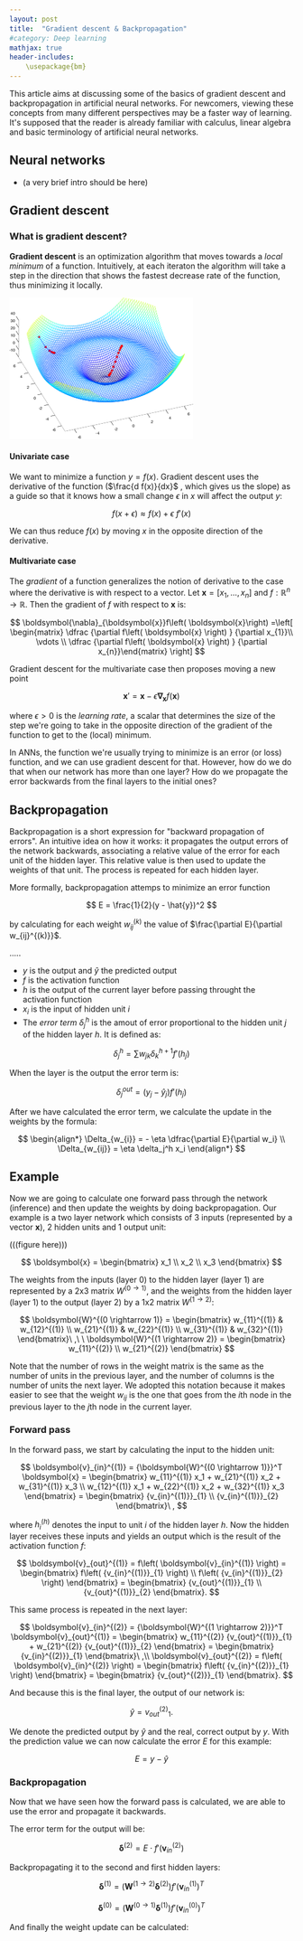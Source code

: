 ```yaml
---
layout: post
title:  "Gradient descent & Backpropagation"
#category: Deep learning
mathjax: true
header-includes:
    \usepackage{bm}
---
```



This article aims at discussing some of the basics of gradient descent and backpropagation in artificial neural networks. For newcomers, viewing these concepts from many different perspectives may be a faster way of learning. It's supposed that the reader is already familiar with calculus, linear algebra and basic terminology of artificial neural networks.


## Neural networks

- (a very brief intro should be here)


## Gradient descent

### What is gradient descent?

**Gradient descent** is an optimization algorithm that moves towards a *local minimum* of a function. Intuitively, at each iteraton the algorithm will take a step in the direction that shows the fastest decrease rate of the function, thus minimizing it locally.

![Path that gradient descent would go through for two different starting points][img:gd]

[img:gd]: /images/posts/gradient_descent.png

#### Univariate case

We want to minimize a function $y = f(x)$. Gradient descent uses the derivative of the function ($\frac{d f(x)}{dx}$ , which gives us the slope) as a guide so that it knows how a small change $\epsilon$ in $x$ will affect the output $y$:

$$
    f(x + \epsilon) \approx f(x) + \epsilon\ f'(x)
$$


We can thus reduce $f(x)$ by moving $x$ in the opposite direction of the derivative.

#### Multivariate case

The *gradient* of a function generalizes the notion of derivative to the case where the derivative is with respect to a vector. Let $\boldsymbol{x} = [x_1, \dots, x_n]$ and $f:\mathbb{R} ^{n}\rightarrow \mathbb{R}$. Then the gradient of $f$ with respect to $\boldsymbol{x}$ is:

$$
    \boldsymbol{\nabla}_{\boldsymbol{x}}f\left( \boldsymbol{x}\right) =\left[ \begin{matrix} \dfrac {\partial f\left( \boldsymbol{x} \right) } {\partial x_{1}}\\ \vdots \\ \dfrac {\partial f\left( \boldsymbol{x} \right) } {\partial x_{n}}\end{matrix} \right]
$$

Gradient descent for the multivariate case then proposes moving a new point

$$
    \boldsymbol{x}' = \boldsymbol x - \epsilon \boldsymbol{\nabla_x}f(\boldsymbol{x})
$$

where $\epsilon > 0$ is the *learning rate*, a scalar that determines the size of the step we're
going to take in the opposite direction of the gradient of the function to get to the (local)
minimum.

In ANNs, the function we're usually trying to minimize is an error (or loss) function, and we can use gradient descent for that. However, how do we do that when our network has more than one layer? How do we propagate the error backwards from the final layers to the initial ones?


## Backpropagation

Backpropagation is a short expression for "backward propagation of errors". An intuitive idea on how it works: it propagates the output errors of the network backwards, associating a relative value of the error for each unit of the hidden layer. This relative value is then used to update the weights of that unit. The process is repeated for each hidden layer.

More formally, backpropagation attemps to minimize an error function

$$
    E = \frac{1}{2}(y - \hat{y})^2
$$

by calculating for each weight $w_{ij}^{(k)}$ the value of $\frac{\partial E}{\partial w_{ij}^{(k)}}$.



.....

- $y$ is the output and $\hat y$ the predicted output
- $f$ is the activation function
- $h$ is the output of the current layer before passing throught the activation function
- $x_i$ is the input of hidden unit $i$
- The *error term* $\delta_j^h$ is the amout of error proportional to the hidden unit $j$ of the hidden layer $h$. It is defined as:

$$
    \delta_j^h = \sum w_{jk} \delta_k^{h+1} f'(h_j)
$$

When the layer is the output the error term is:

$$
    \delta_j^{out} = (y_j - \hat y_j) f'(h_j)
$$

After we have calculated the error term, we calculate the update in the weights by the formula:

$$
    \begin{align*}
        \Delta_{w_{i}} = - \eta \dfrac{\partial E}{\partial w_i} \\
        \Delta_{w_{ij}} = \eta \delta_j^h x_i
    \end{align*}
$$


## Example

Now we are going to calculate one forward pass through the network (inference) and then update the weights by doing backpropagation. Our example is a two layer network which consists of 3 inputs (represented by a vector $\boldsymbol{x}$), 2 hidden units and 1 output unit:

(((figure here)))

$$
    \boldsymbol{x} =
        \begin{bmatrix}
            x_1 \\
            x_2 \\
            x_3
        \end{bmatrix}
$$

The weights from the inputs (layer 0) to the hidden layer (layer 1) are represented by a 2x3 matrix $W^{(0 \rightarrow 1)}$, and the weights from the hidden layer (layer 1) to the output (layer 2) by a 1x2 matrix $W^{(1 \rightarrow 2)}$:

$$
    \boldsymbol{W}^{(0 \rightarrow 1)} =
        \begin{bmatrix}
            w_{11}^{(1)} & w_{12}^{(1)} \\
            w_{21}^{(1)} & w_{22}^{(1)} \\
            w_{31}^{(1)} & w_{32}^{(1)}
        \end{bmatrix}\ ,\ \
    \boldsymbol{W}^{(1 \rightarrow 2)} =
        \begin{bmatrix}
            w_{11}^{(2)} \\
            w_{21}^{(2)}
        \end{bmatrix}
$$

Note that the number of rows in the weight matrix is the same as the number of units in the previous layer, and the number of columns is the number of units the next layer. We adopted this notation because it makes easier to see that the weight $w_{ij}$ is the one that goes from the $i$th node in the previous layer to the $j$th node in the current layer.


### Forward pass

In the forward pass, we start by calculating the input to the hidden unit:

$$
    \boldsymbol{v}_{in}^{(1)} = {\boldsymbol{W}^{(0 \rightarrow 1)}}^T \boldsymbol{x} =
        \begin{bmatrix}
            w_{11}^{(1)} x_1  +  w_{21}^{(1)} x_2  + w_{31}^{(1)} x_3 \\
            w_{12}^{(1)} x_1  +  w_{22}^{(1)} x_2  + w_{32}^{(1)} x_3
        \end{bmatrix} =
        \begin{bmatrix}
            {v_{in}^{(1)}}_{1} \\
            {v_{in}^{(1)}}_{2}
        \end{bmatrix}\ ,
$$

where $h_{i}^{(h)}$ denotes the input to unit $i$ of the hidden layer $h$. Now the hidden layer receives these inputs and yields an output which is the result of the activation function $f$:

$$
    \boldsymbol{v}_{out}^{(1)} = f\left( \boldsymbol{v}_{in}^{(1)} \right) =
        \begin{bmatrix}
            f\left( {v_{in}^{(1)}}_{1} \right) \\
            f\left( {v_{in}^{(1)}}_{2} \right)
        \end{bmatrix} =
        \begin{bmatrix}
            {v_{out}^{(1)}}_{1} \\
            {v_{out}^{(1)}}_{2}
        \end{bmatrix}.
$$

This same process is repeated in the next layer:

$$
    \boldsymbol{v}_{in}^{(2)} = {\boldsymbol{W}^{(1 \rightarrow 2)}}^T \boldsymbol{v}_{out}^{(1)} =
        \begin{bmatrix}
            w_{11}^{(2)} {v_{out}^{(1)}}_{1} + w_{21}^{(2)} {v_{out}^{(1)}}_{2}
        \end{bmatrix} =
        \begin{bmatrix}
            {v_{in}^{(2)}}_{1}
        \end{bmatrix}\ ,\\
    \boldsymbol{v}_{out}^{(2)} = f\left( \boldsymbol{v}_{in}^{(2)} \right) =
        \begin{bmatrix}
            f\left( {v_{in}^{(2)}}_{1} \right)
        \end{bmatrix} =
        \begin{bmatrix}
            {v_{out}^{(2)}}_{1}
        \end{bmatrix}.
$$

And because this is the final layer, the output of our network is:

$$
    \hat y = {v_{out}^{(2)}}_{1}.
$$

We denote the predicted output by $\hat y$ and the real, correct output by $y$. With the prediction value we can now calculate the error $E$ for this example:

$$
    E = y - \hat y
$$


### Backpropagation

Now that we have seen how the forward pass is calculated, we are able to use the error and propagate it backwards.

The error term for the output will be:

$$
    \boldsymbol{\delta}^{(2)} = E \cdot f'(\boldsymbol{v}_{in}^{(2)})
$$

Backpropagating it to the second and first hidden layers:

$$
    \boldsymbol{\delta}^{(1)} = \left( {\boldsymbol{W}^{(1 \rightarrow 2)}} \boldsymbol{\delta}^{(2)} \right) f'(\boldsymbol{v}_{in}^{(1)})^T
$$

$$
    \boldsymbol{\delta}^{(0)} = \left( {\boldsymbol{W}^{(0 \rightarrow 1)}} \boldsymbol{\delta}^{(1)} \right) f'(\boldsymbol{v}_{in}^{(0)})^T
$$

And finally the weight update can be calculated:
